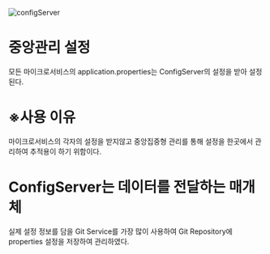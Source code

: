 ![configServer](https://github.com/user-attachments/assets/d8ff3c2e-e1e6-42da-af4a-c483e4224936)
# 중앙관리 설정
모든 마이크로서비스의 application.properties는 ConfigServer의 설정을 받아 설정된다.

# ※사용 이유
마이크로서비스의 각자의 설정을 받지않고 중앙집중형 관리를 통해 설정을 한곳에서 관리하여 추적용이 하기 위함이다.

# ConfigServer는 데이터를 전달하는 매개체
실제 설정 정보를 담을 Git Service를 가장 많이 사용하여 Git Repository에 properties 설정을 저장하여 관리하였다.

